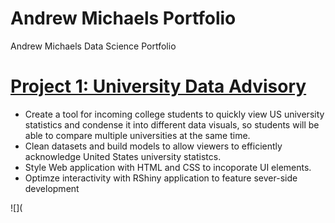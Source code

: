 # Andrew Michaels Portfolio
Andrew Michaels Data Science Portfolio


# [Project 1: University Data Advisory](https://github.com/amicha23/University-Data)
- Create a tool for incoming college students to quickly view US university statistics and condense it into different data visuals, so students will be able to compare multiple universities at the same time.
- Clean datasets and build models to allow viewers to efficiently acknowledge United States university statistcs.
- Style Web application with HTML and CSS to incoporate UI elements.
- Optimze interactivity with RShiny application to feature sever-side development

![](

